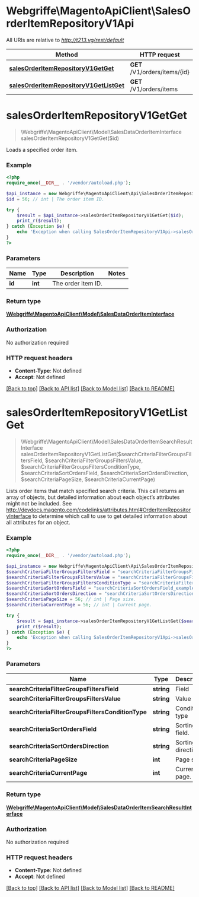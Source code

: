 # Webgriffe\MagentoApiClient\SalesOrderItemRepositoryV1Api

All URIs are relative to *http://t213.vg/rest/default*

Method | HTTP request | Description
------------- | ------------- | -------------
[**salesOrderItemRepositoryV1GetGet**](SalesOrderItemRepositoryV1Api.md#salesOrderItemRepositoryV1GetGet) | **GET** /V1/orders/items/{id} | 
[**salesOrderItemRepositoryV1GetListGet**](SalesOrderItemRepositoryV1Api.md#salesOrderItemRepositoryV1GetListGet) | **GET** /V1/orders/items | 


# **salesOrderItemRepositoryV1GetGet**
> \Webgriffe\MagentoApiClient\Model\SalesDataOrderItemInterface salesOrderItemRepositoryV1GetGet($id)



Loads a specified order item.

### Example
```php
<?php
require_once(__DIR__ . '/vendor/autoload.php');

$api_instance = new Webgriffe\MagentoApiClient\Api\SalesOrderItemRepositoryV1Api();
$id = 56; // int | The order item ID.

try {
    $result = $api_instance->salesOrderItemRepositoryV1GetGet($id);
    print_r($result);
} catch (Exception $e) {
    echo 'Exception when calling SalesOrderItemRepositoryV1Api->salesOrderItemRepositoryV1GetGet: ', $e->getMessage(), PHP_EOL;
}
?>
```

### Parameters

Name | Type | Description  | Notes
------------- | ------------- | ------------- | -------------
 **id** | **int**| The order item ID. |

### Return type

[**\Webgriffe\MagentoApiClient\Model\SalesDataOrderItemInterface**](../Model/SalesDataOrderItemInterface.md)

### Authorization

No authorization required

### HTTP request headers

 - **Content-Type**: Not defined
 - **Accept**: Not defined

[[Back to top]](#) [[Back to API list]](../../README.md#documentation-for-api-endpoints) [[Back to Model list]](../../README.md#documentation-for-models) [[Back to README]](../../README.md)

# **salesOrderItemRepositoryV1GetListGet**
> \Webgriffe\MagentoApiClient\Model\SalesDataOrderItemSearchResultInterface salesOrderItemRepositoryV1GetListGet($searchCriteriaFilterGroupsFiltersField, $searchCriteriaFilterGroupsFiltersValue, $searchCriteriaFilterGroupsFiltersConditionType, $searchCriteriaSortOrdersField, $searchCriteriaSortOrdersDirection, $searchCriteriaPageSize, $searchCriteriaCurrentPage)



Lists order items that match specified search criteria. This call returns an array of objects, but detailed information about each object’s attributes might not be included. See http://devdocs.magento.com/codelinks/attributes.html#OrderItemRepositoryInterface to determine which call to use to get detailed information about all attributes for an object.

### Example
```php
<?php
require_once(__DIR__ . '/vendor/autoload.php');

$api_instance = new Webgriffe\MagentoApiClient\Api\SalesOrderItemRepositoryV1Api();
$searchCriteriaFilterGroupsFiltersField = "searchCriteriaFilterGroupsFiltersField_example"; // string | Field
$searchCriteriaFilterGroupsFiltersValue = "searchCriteriaFilterGroupsFiltersValue_example"; // string | Value
$searchCriteriaFilterGroupsFiltersConditionType = "searchCriteriaFilterGroupsFiltersConditionType_example"; // string | Condition type
$searchCriteriaSortOrdersField = "searchCriteriaSortOrdersField_example"; // string | Sorting field.
$searchCriteriaSortOrdersDirection = "searchCriteriaSortOrdersDirection_example"; // string | Sorting direction.
$searchCriteriaPageSize = 56; // int | Page size.
$searchCriteriaCurrentPage = 56; // int | Current page.

try {
    $result = $api_instance->salesOrderItemRepositoryV1GetListGet($searchCriteriaFilterGroupsFiltersField, $searchCriteriaFilterGroupsFiltersValue, $searchCriteriaFilterGroupsFiltersConditionType, $searchCriteriaSortOrdersField, $searchCriteriaSortOrdersDirection, $searchCriteriaPageSize, $searchCriteriaCurrentPage);
    print_r($result);
} catch (Exception $e) {
    echo 'Exception when calling SalesOrderItemRepositoryV1Api->salesOrderItemRepositoryV1GetListGet: ', $e->getMessage(), PHP_EOL;
}
?>
```

### Parameters

Name | Type | Description  | Notes
------------- | ------------- | ------------- | -------------
 **searchCriteriaFilterGroupsFiltersField** | **string**| Field | [optional]
 **searchCriteriaFilterGroupsFiltersValue** | **string**| Value | [optional]
 **searchCriteriaFilterGroupsFiltersConditionType** | **string**| Condition type | [optional]
 **searchCriteriaSortOrdersField** | **string**| Sorting field. | [optional]
 **searchCriteriaSortOrdersDirection** | **string**| Sorting direction. | [optional]
 **searchCriteriaPageSize** | **int**| Page size. | [optional]
 **searchCriteriaCurrentPage** | **int**| Current page. | [optional]

### Return type

[**\Webgriffe\MagentoApiClient\Model\SalesDataOrderItemSearchResultInterface**](../Model/SalesDataOrderItemSearchResultInterface.md)

### Authorization

No authorization required

### HTTP request headers

 - **Content-Type**: Not defined
 - **Accept**: Not defined

[[Back to top]](#) [[Back to API list]](../../README.md#documentation-for-api-endpoints) [[Back to Model list]](../../README.md#documentation-for-models) [[Back to README]](../../README.md)

